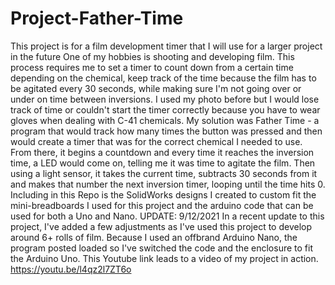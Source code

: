 # Project-Father-Time
This project is for a film development timer that I will use for a larger project in the future
One of my hobbies is shooting and developing film. This process requires me to set a timer to count down from a certain time depending on the chemical, keep track of the time because the film has to be agitated every 30 seconds, while making sure I'm not going over or under on time between inversions. I used my photo before but I would lose track of time or couldn't start the timer correctly because you have to wear gloves when dealing with C-41 chemicals. My solution was Father Time - a program that would track how many times the button was pressed and then would create a timer that was for the correct chemical I needed to use. From there, it begins a countdown and every time it reaches the inversion time, a LED would come on, telling me it was time to agitate the film. Then using a light sensor, it takes the current time, subtracts 30 seconds from it and makes that number the next inversion timer, looping until the time hits 0. Including in this Repo is the SolidWorks designs I created to custom fit the mini-breadboards I used for this project and the arduino code that can be used for both a Uno and Nano.
UPDATE: 9/12/2021
In a recent update to this project, I've added a few adjustments as I've used this project to develop around 6+ rolls of film. Because I used an offbrand Arduino Nano, the program posted loaded so I've switched the code and the enclosure to fit the Arduino Uno. This Youtube link leads to a video of my project in action. 
https://youtu.be/l4qz2l7ZT6o
